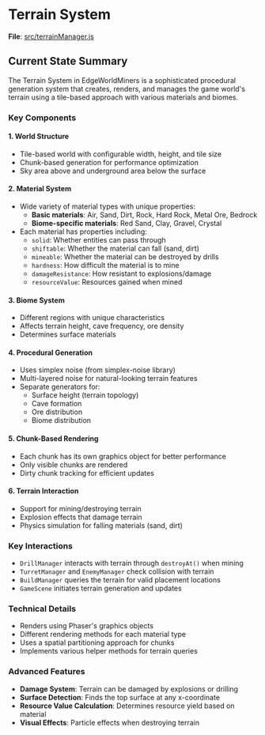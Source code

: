# Terrain System

**File**: [src/terrainManager.js](../src/terrainManager.js)

## Current State Summary

The Terrain System in EdgeWorldMiners is a sophisticated procedural generation system that creates, renders, and manages the game world's terrain using a tile-based approach with various materials and biomes.

### Key Components

#### 1. World Structure
- Tile-based world with configurable width, height, and tile size
- Chunk-based generation for performance optimization
- Sky area above and underground area below the surface

#### 2. Material System
- Wide variety of material types with unique properties:
  - **Basic materials**: Air, Sand, Dirt, Rock, Hard Rock, Metal Ore, Bedrock
  - **Biome-specific materials**: Red Sand, Clay, Gravel, Crystal
- Each material has properties including:
  - `solid`: Whether entities can pass through
  - `shiftable`: Whether the material can fall (sand, dirt)
  - `mineable`: Whether the material can be destroyed by drills
  - `hardness`: How difficult the material is to mine
  - `damageResistance`: How resistant to explosions/damage
  - `resourceValue`: Resources gained when mined

#### 3. Biome System
- Different regions with unique characteristics
- Affects terrain height, cave frequency, ore density
- Determines surface materials

#### 4. Procedural Generation
- Uses simplex noise (from simplex-noise library)
- Multi-layered noise for natural-looking terrain features
- Separate generators for:
  - Surface height (terrain topology)
  - Cave formation
  - Ore distribution
  - Biome distribution

#### 5. Chunk-Based Rendering
- Each chunk has its own graphics object for better performance
- Only visible chunks are rendered
- Dirty chunk tracking for efficient updates

#### 6. Terrain Interaction
- Support for mining/destroying terrain
- Explosion effects that damage terrain
- Physics simulation for falling materials (sand, dirt)

### Key Interactions

- `DrillManager` interacts with terrain through `destroyAt()` when mining
- `TurretManager` and `EnemyManager` check collision with terrain
- `BuildManager` queries the terrain for valid placement locations
- `GameScene` initiates terrain generation and updates

### Technical Details

- Renders using Phaser's graphics objects
- Different rendering methods for each material type
- Uses a spatial partitioning approach for chunks
- Implements various helper methods for terrain queries

### Advanced Features

- **Damage System**: Terrain can be damaged by explosions or drilling
- **Surface Detection**: Finds the top surface at any x-coordinate
- **Resource Value Calculation**: Determines resource yield based on material
- **Visual Effects**: Particle effects when destroying terrain 